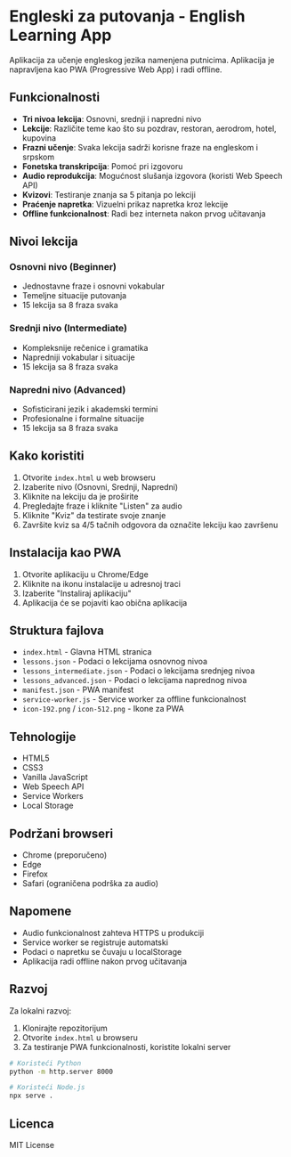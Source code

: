 # Engleski za putovanja - English Learning App

Aplikacija za učenje engleskog jezika namenjena putnicima. Aplikacija je napravljena kao PWA (Progressive Web App) i radi offline.

## Funkcionalnosti

- **Tri nivoa lekcija**: Osnovni, srednji i napredni nivo
- **Lekcije**: Različite teme kao što su pozdrav, restoran, aerodrom, hotel, kupovina
- **Frazni učenje**: Svaka lekcija sadrži korisne fraze na engleskom i srpskom
- **Fonetska transkripcija**: Pomoć pri izgovoru
- **Audio reprodukcija**: Mogućnost slušanja izgovora (koristi Web Speech API)
- **Kvizovi**: Testiranje znanja sa 5 pitanja po lekciji
- **Praćenje napretka**: Vizuelni prikaz napretka kroz lekcije
- **Offline funkcionalnost**: Radi bez interneta nakon prvog učitavanja

## Nivoi lekcija

### Osnovni nivo (Beginner)
- Jednostavne fraze i osnovni vokabular
- Temeljne situacije putovanja
- 15 lekcija sa 8 fraza svaka

### Srednji nivo (Intermediate)
- Kompleksnije rečenice i gramatika
- Napredniji vokabular i situacije
- 15 lekcija sa 8 fraza svaka

### Napredni nivo (Advanced)
- Sofisticirani jezik i akademski termini
- Profesionalne i formalne situacije
- 15 lekcija sa 8 fraza svaka

## Kako koristiti

1. Otvorite `index.html` u web browseru
2. Izaberite nivo (Osnovni, Srednji, Napredni)
3. Kliknite na lekciju da je proširite
4. Pregledajte fraze i kliknite "Listen" za audio
5. Kliknite "Kviz" da testirate svoje znanje
6. Završite kviz sa 4/5 tačnih odgovora da označite lekciju kao završenu

## Instalacija kao PWA

1. Otvorite aplikaciju u Chrome/Edge
2. Kliknite na ikonu instalacije u adresnoj traci
3. Izaberite "Instaliraj aplikaciju"
4. Aplikacija će se pojaviti kao obična aplikacija

## Struktura fajlova

- `index.html` - Glavna HTML stranica
- `lessons.json` - Podaci o lekcijama osnovnog nivoa
- `lessons_intermediate.json` - Podaci o lekcijama srednjeg nivoa
- `lessons_advanced.json` - Podaci o lekcijama naprednog nivoa
- `manifest.json` - PWA manifest
- `service-worker.js` - Service worker za offline funkcionalnost
- `icon-192.png` / `icon-512.png` - Ikone za PWA

## Tehnologije

- HTML5
- CSS3
- Vanilla JavaScript
- Web Speech API
- Service Workers
- Local Storage

## Podržani browseri

- Chrome (preporučeno)
- Edge
- Firefox
- Safari (ograničena podrška za audio)

## Napomene

- Audio funkcionalnost zahteva HTTPS u produkciji
- Service worker se registruje automatski
- Podaci o napretku se čuvaju u localStorage
- Aplikacija radi offline nakon prvog učitavanja

## Razvoj

Za lokalni razvoj:
1. Klonirajte repozitorijum
2. Otvorite `index.html` u browseru
3. Za testiranje PWA funkcionalnosti, koristite lokalni server

```bash
# Koristeći Python
python -m http.server 8000

# Koristeći Node.js
npx serve .
```

## Licenca

MIT License